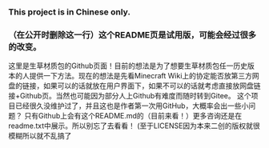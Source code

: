### This project is in Chinese only.

### （在公开时删除这一行）这个README页是试用版，可能会经过很多的改变。

这里是生草材质包的Github页面！目前的想法是为了想要生草材质包任一历史版本的人提供一下方法。现在的想法是先看Minecraft Wiki上的协定能否放第三方网盘的链接，如果可以的话就放在用户界面下，如果不可以的话就考虑直接放网盘链接+Github页。当然也可能因为部分人上Github有难度而随时转到Gitee。
这个项目已经很久没维护过了，并且这也是作者第一次用GitHub，大概率会出一些小问题？
只有Github上会有这个README.md的（目前来看！）更多咨询还是在readme.txt中展示。所以别忘了去看看！
(至于LICENSE因为本来二创的版权就很模糊所以就不乱搞了
